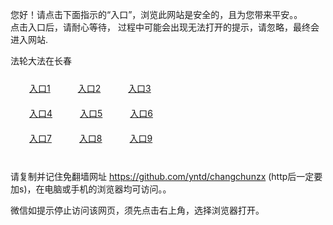 您好！请点击下面指示的“入口”，浏览此网站是安全的，且为您带来平安。。 <br/>
点击入口后，请耐心等待， 过程中可能会出现无法打开的提示，请忽略，最终会进入网站. </br>

法轮大法在长春<br/>
<div style="padding:10px"><a style="margin:20px" target="_blank" href="https://d1es69c7bm6v7h.cloudfront.net/2Qpsp?bkvml" id="ccLink1" rel="nofollow">入口1</a> <a target="_blank" style="margin:20px" href="https://d3gov3dpf2mz6w.cloudfront.net/2Qpsp?tshzzseb" id="ccLink2" rel="nofollow">入口2</a> <a style="margin:20px" target="_blank" href="https://d3g1lxlnz6z2rb.cloudfront.net/2Qpsp?dxfzgopq" id="ccLink3" rel="nofollow">入口3</a></div>

<div style="padding:10px" ><a style="margin:20px" target="_blank" href="https://d1es69c7bm6v7h.cloudfront.net/2Qpsp?bkvml" id="ccLink4" rel="nofollow">入口4</a> <a style="margin:20px" href="https://d3gov3dpf2mz6w.cloudfront.net/2Qpsp?tshzzseb" target="_blank" id="ccLink5" rel="nofollow">入口5</a> <a style="margin:20px" href="https://d3g1lxlnz6z2rb.cloudfront.net/2Qpsp?dxfzgopq" target="_blank" id="ccLink6" rel="nofollow">入口6</a></div>

<div style="padding:10px"><a style="margin:20px" target="_blank" href="https://d1es69c7bm6v7h.cloudfront.net/2Qpsp?bkvml" id="ccLink7" rel="nofollow">入口7</a> <a style="margin:20px" href="https://d3gov3dpf2mz6w.cloudfront.net/2Qpsp?tshzzseb" target="_blank" id="ccLink8" rel="nofollow">入口8</a> <a style="margin:20px" target="_blank" href="https://d3g1lxlnz6z2rb.cloudfront.net/2Qpsp?dxfzgopq" id="ccLink9" rel="nofollow">入口9</a></div>

<br/>



请复制并记住免翻墙网址 https://github.com/yntd/changchunzx (http后一定要加s)，在电脑或手机的浏览器均可访问。。<br/>

微信如提示停止访问该网页，须先点击右上角，选择浏览器打开。
